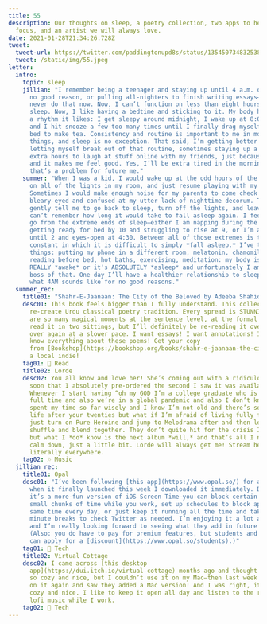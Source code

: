 ```yaml
---
title: 55
description: Our thoughts on sleep, a poetry collection, two apps to help you
  focus, and an artist we will always love.
date: 2021-01-28T21:34:26.728Z
tweet:
  tweet-url: https://twitter.com/paddingtonupd8s/status/1354507348325388290?s=19
  tweet: /static/img/55.jpeg
letter:
  intro:
    topic: sleep
    jillian: "I remember being a teenager and staying up until 4 a.m. on Tumblr for
      no good reason, or pulling all-nighters to finish writing essays—I could
      never do that now. Now, I can’t function on less than eight hours of
      sleep. Now, I like having a bedtime and sticking to it. My body has found
      a rhythm it likes: I get sleepy around midnight, I wake up at 8:00 a.m.,
      and I hit snooze a few too many times until I finally drag myself out of
      bed to make tea. Consistency and routine is important to me in most
      things, and sleep is no exception. That said, I’m getting better at
      letting myself break out of that routine, sometimes staying up a couple
      extra hours to laugh at stuff online with my friends, just because I can
      and it makes me feel good. Yes, I’ll be extra tired in the morning. But
      that’s a problem for future me."
    summer: "When I was a kid, I would wake up at the odd hours of the night, turn
      on all of the lights in my room, and just resume playing with my toys.
      Sometimes I would make enough noise for my parents to come check on me,
      bleary-eyed and confused at my utter lack of nighttime decorum. They’d
      gently tell me to go back to sleep, turn off the lights, and leave. I
      can’t remember how long it would take to fall asleep again. I feel like I
      go from the extreme ends of sleep—either I am napping during the day,
      getting ready for bed by 10 and struggling to rise at 9, or I’m awake
      until 2 and eyes-open at 4:30. Between all of those extremes is the
      constant in which it is difficult to simply *fall asleep.* I’ve tried many
      things: putting my phone in a different room, melatonin, chamomile,
      reading before bed, hot baths, exercising, meditation: my body is
      REALLY *awake* or it’s ABSOLUTELY *asleep* and unfortunately I am not the
      boss of that. One day I’ll have a healthier relationship to sleep. I know
      what 4AM sounds like for no good reasons."
  summer_rec:
    title01: "Shahr-E-Jaanaan: The City of the Beloved by Adeeba Shahid Talukder"
    desc01: This book feels bigger than I fully understand. This collection seeks to
      re-create Urdu classical poetry tradition. Every spread is STUNNING, there
      are so many magical moments at the sentence level, at the formal level—I
      read it in two sittings, but I’ll definitely be re-reading it over and
      over again at a slower pace. I want essays! I want annotations! I want to
      know everything about these poems! Get your copy
      from [Bookshop](https://bookshop.org/books/shahr-e-jaanaan-the-city-of-the-beloved/9781946482297) or
      a local indie!
    tag01: 📖 Read
    title02: Lorde
    desc02: You all know and love her! She’s coming out with a ridiculous photobook
      soon that I absolutely pre-ordered the second I saw it was available!
      Whenever I start having “oh my GOD I’m a college graduate who is working
      full time and also we’re in a global pandemic and also I don’t know if I
      spent my time so far wisely and I know I’m not old and there’s so much
      life after your twenties but what if I’m afraid of living fully forever” I
      just turn on Pure Heroine and jump to Melodrama after and then let it all
      shuffle and blend together. They don’t quite hit for the crisis I’m in,
      but what I *do* know is the next album *will,* and that’s all I need to
      calm down, just a little bit. Lorde will always get me! Stream her
      literally everywhere.
    tag02: 🎶 Music
  jillian_rec:
    title01: Opal
    desc01: "I’ve been following [this app](https://www.opal.so/) for a while, so
      when it finally launched this week I downloaded it immediately. Basically,
      it’s a more-fun version of iOS Screen Time—you can block certain apps for
      small chunks of time while you work, set up schedules to block apps at the
      same time every day, or just keep it running all the time and take 10
      minute breaks to check Twitter as needed. I’m enjoying it a lot already,
      and I’m really looking forward to seeing what they add in future updates.
      (Also: you do have to pay for premium features, but students and academics
      can apply for a [discount](https://www.opal.so/students).)"
    tag01: 📱 Tech
    title02: Virtual Cottage
    desc02: I came across [this desktop
      app](https://dui.itch.io/virtual-cottage) months ago and thought it looked
      so cozy and nice, but I couldn’t use it on my Mac—then last week I clicked
      on it again and saw they added a Mac version! And I was right, it is very
      cozy and nice. I like to keep it open all day and listen to the rain and
      lofi music while I work.
    tag02: 📱 Tech
---
```

